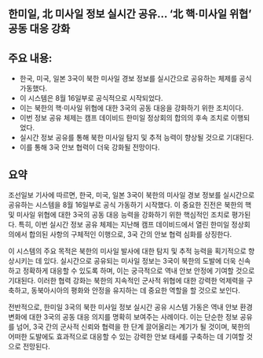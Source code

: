 ## 한미일, 北 미사일 정보 실시간 공유… ‘北 핵·미사일 위협’ 공동 대응 강화

## 주요 내용:
*   한국, 미국, 일본 3국이 북한 미사일 경보 정보를 실시간으로 공유하는 체제를 공식 가동했다.
*   이 시스템은 8월 16일부로 공식적으로 시작되었다.
*   이는 북한의 핵·미사일 위협에 대한 3국의 공동 대응을 강화하기 위한 조치이다.
*   이번 정보 공유 체제는 캠프 데이비드 한미일 정상회의 합의의 후속 조치로 이행되었다.
*   실시간 정보 공유를 통해 북한 미사일 탐지 및 추적 능력이 향상될 것으로 기대된다.
*   이를 통해 3국 안보 협력이 더욱 강화될 전망이다.

## 요약
조선일보 기사에 따르면, 한국, 미국, 일본 3국이 북한의 미사일 경보 정보를 실시간으로 공유하는 시스템을 8월 16일부로 공식 가동하기 시작했다. 이 중요한 진전은 북한의 핵 및 미사일 위협에 대한 3국의 공동 대응 능력을 강화하기 위한 핵심적인 조치로 평가된다. 특히, 이번 실시간 정보 공유 체제는 지난해 캠프 데이비드에서 열린 한미일 정상회의에서 합의된 사항의 구체적인 이행으로, 3국 간의 안보 협력 심화를 상징한다.

이 시스템의 주요 목적은 북한의 미사일 발사에 대한 탐지 및 추적 능력을 획기적으로 향상시키는 데 있다. 실시간으로 공유되는 미사일 정보는 3국이 북한의 도발에 더욱 신속하고 정확하게 대응할 수 있도록 하며, 이는 궁극적으로 역내 안보 안정에 기여할 것으로 기대된다. 이러한 협력 강화는 북한의 지속적인 군사적 위협에 대한 강력한 억제력을 구축하고, 동북아시아의 평화와 안정을 유지하는 데 중요한 역할을 할 것으로 보인다.

전반적으로, 한미일 3국의 북한 미사일 정보 실시간 공유 시스템 가동은 역내 안보 환경 변화에 대한 3국의 공동 대응 의지를 명확히 보여주는 사례이다. 이는 단순한 정보 공유를 넘어, 3국 간의 군사적 신뢰와 협력을 한 단계 끌어올리는 계기가 될 것이며, 북한의 어떠한 도발에도 효과적으로 대응할 수 있는 강력한 안보 태세를 구축하는 데 기여할 것으로 전망된다.